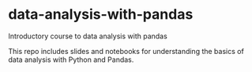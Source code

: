 # data-analysis-with-pandas
Introductory course to data analysis with pandas

This repo includes slides and notebooks for understanding the basics of data analysis with Python and Pandas.
